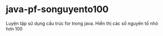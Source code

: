 # java-pf-songuyento100
Luyện tập sử dụng cấu trúc for trong java.
Hiển thị các số nguyên tố nhỏ hơn 100
